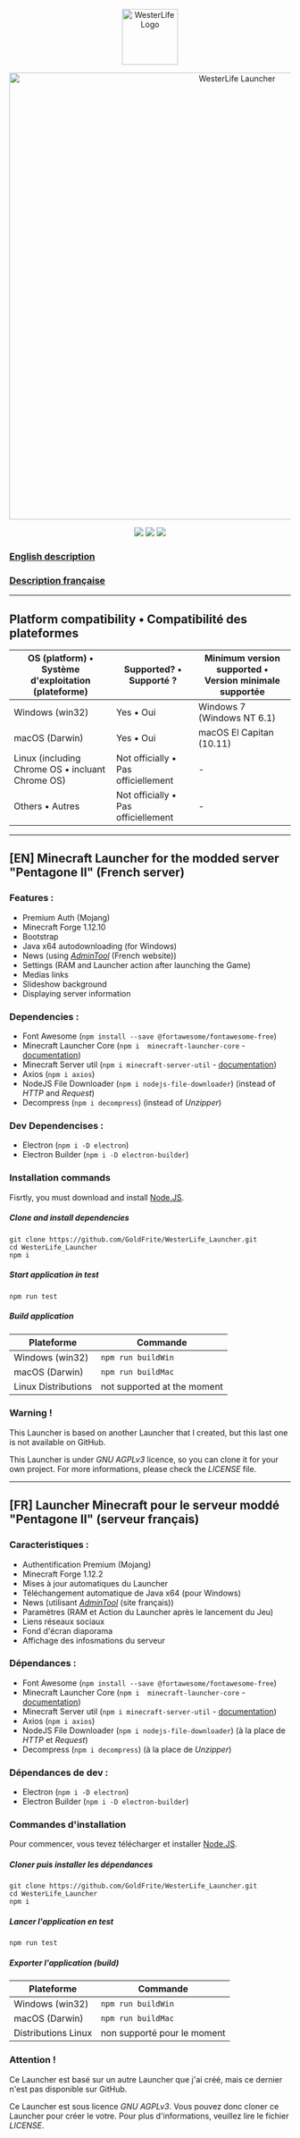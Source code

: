 <p align="center"><img alt="WesterLife Logo" src="https://cdn.discordapp.com/attachments/817742801709694986/839529863236812830/logo_large.png" width="100px"></p>

<p align="center"><img alt="WesterLife Launcher" src="https://media.discordapp.net/attachments/762253192255766530/870771968742391818/unknown.png" width="800px"></p>

  
[<p align="center"><img src="https://img.shields.io/discord/762253189525012501?color=%235865F2&label=Discord&style=for-the-badge">](https://discord.gg/FePaQ7v)
[<img src="https://img.shields.io/badge/platforms-Windows%2C%20macOS-0077DA?style=for-the-badge&color=0077DA">](#platforms) 
[<img src="https://img.shields.io/badge/version-stable-orangered?style=for-the-badge&color=orangered">](package.json)</p>


### [English description](#en-minecraft-launcher-for-the-modded-server-pentagone-ii-french-server)
### [Description française](#fr-launcher-minecraft-pour-le-serveur-modd%C3%A9-pentagone-ii-serveur-fran%C3%A7ais)

---

## <span id="platforms">Platform compatibility • Compatibilité des plateformes</span>

| OS (platform) • Système d'exploitation (plateforme) | Supported? • Supporté ?            | Minimum version supported • Version minimale supportée  |
|-----------------------------------------------------|-------------------------------------|---------------------------------------------------------|
| Windows (win32)                                     | Yes • Oui                           | Windows 7 (Windows NT 6.1)                              |
| macOS (Darwin)                                      | Yes • Oui                           | macOS El Capitan (10.11)                                |
| Linux (including Chrome OS • incluant Chrome OS)    | Not officially • Pas officiellement | -                                                       |
| Others • Autres                                     | Not officially • Pas officiellement | -                                                       |

---

## **[EN]** Minecraft Launcher for the modded server "Pentagone II" (French server)

### Features :
* Premium Auth (Mojang)
* Minecraft Forge 1.12.10
* Bootstrap
* Java x64 autodownloading (for Windows)
* News (using *[AdminTool](http://minecraft-launcher.medianewsonline.com)* (French website))
* Settings (RAM and Launcher action after launching the Game)
* Medias links
* Slideshow background
* Displaying server information

### Dependencies :
* Font Awesome (`npm install --save @fortawesome/fontawesome-free`)
* Minecraft Launcher Core (`npm i  minecraft-launcher-core` - [documentation](https://github.com/Pierce01/MinecraftLauncher-core))
* Minecraft Server util (`npm i minecraft-server-util` - [documentation](https://github.com/PassTheMayo/minecraft-server-util))
* Axios (`npm i axios`)
* NodeJS File Downloader (`npm i nodejs-file-downloader`) (instead of _HTTP_ and _Request_)
* Decompress (`npm i decompress`) (instead of _Unzipper_)

### Dev Dependencises :
* Electron (`npm i -D electron`)
* Electron Builder (`npm i -D electron-builder`)

### Installation commands

Fisrtly, you must download and install <a href="https://nodejs.org" target="_blank">Node.JS</a>.

##### Clone and install dependencies
```
git clone https://github.com/GoldFrite/WesterLife_Launcher.git
cd WesterLife_Launcher
npm i
```

##### Start application in test
```
npm run test
```

##### Build application
| Plateforme          | Commande                    |
|---------------------|-----------------------------|
| Windows (win32)     | `npm run buildWin`          |
| macOS (Darwin)      | `npm run buildMac`          |
| Linux Distributions | not supported at the moment |

### Warning !

This Launcher is based on another Launcher that I created, but this last one is not available on GitHub.

This Launcher is under *GNU AGPLv3* licence, so you can clone it for your own project. For more informations, please check the *LICENSE* file.

---

## [FR] Launcher Minecraft pour le serveur moddé "Pentagone II" (serveur français)

### Caracteristiques :
* Authentification Premium (Mojang)
* Minecraft Forge 1.12.2
* Mises à jour automatiques du Launcher
* Téléchangement automatique de Java x64 (pour Windows)
* News (utilisant *[AdminTool](http://minecraft-launcher.medianewsonline.com)* (site français))
* Paramètres (RAM et Action du Launcher après le lancement du Jeu)
* Liens réseaux sociaux
* Fond d'écran diaporama
* Affichage des infosmations du serveur

### Dépendances :
* Font Awesome (`npm install --save @fortawesome/fontawesome-free`)
* Minecraft Launcher Core (`npm i  minecraft-launcher-core` - [documentation](https://github.com/Pierce01/MinecraftLauncher-core))
* Minecraft Server util (`npm i minecraft-server-util` - [documentation](https://github.com/PassTheMayo/minecraft-server-util))
* Axios (`npm i axios`)
* NodeJS File Downloader (`npm i nodejs-file-downloader`) (à la place de _HTTP_ et _Request_)
* Decompress (`npm i decompress`) (à la place de _Unzipper_)

### Dépendances de dev :
* Electron (`npm i -D electron`)
* Electron Builder (`npm i -D electron-builder`)

### Commandes d'installation

Pour commencer, vous tevez télécharger et installer <a href="https://nodejs.org/fr/" target="_blank">Node.JS</a>.

##### Cloner puis installer les dépendances
```
git clone https://github.com/GoldFrite/WesterLife_Launcher.git
cd WesterLife_Launcher
npm i
```

##### Lancer l'application en test
```
npm run test
```

##### Exporter l'application (build)
| Plateforme          | Commande                    |
|---------------------|-----------------------------|
| Windows (win32)     | `npm run buildWin`          |
| macOS (Darwin)      | `npm run buildMac`          |
| Distributions Linux | non supporté pour le moment |

### Attention !

Ce Launcher est basé sur un autre Launcher que j'ai créé, mais ce dernier n'est pas disponible sur GitHub.

Ce Launcher est sous licence *GNU AGPLv3*. Vous pouvez donc cloner ce Launcher pour créer le votre. Pour plus d'informations, veuillez lire le fichier *LICENSE*.
